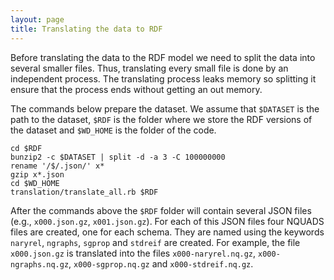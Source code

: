 ```yaml
---
layout: page
title: Translating the data to RDF
---
```


Before translating the data to the RDF model we need to split the data into
several smaller files. Thus, translating every small file is done by an
independent process. The translating process leaks memory so splitting it
ensure that the process ends without getting an out memory.

The commands below prepare the dataset. We assume that `$DATASET` is
the path to the dataset, `$RDF` is the folder where we store
the RDF versions of the dataset and `$WD_HOME` is the folder of the
code.

```
cd $RDF
bunzip2 -c $DATASET | split -d -a 3 -C 100000000
rename '/$/.json/' x*
gzip x*.json
cd $WD_HOME
translation/translate_all.rb $RDF
```

After the commands above the `$RDF` folder will contain several JSON
files (e.g., `x000.json.gz`, `x001.json.gz`). For each of this JSON
files four NQUADS files are created, one for each schema. They are
named using the keywords `naryrel`, `ngraphs`, `sgprop` and `stdreif`
are created. For example, the file `x000.json.gz` is translated into
the files `x000-naryrel.nq.gz`, `x000-ngraphs.nq.gz`,
`x000-sgprop.nq.gz` and `x000-stdreif.nq.gz`.
